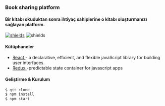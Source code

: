 ### Book sharing platform

#### Bir kitabı okuduktan sonra ihtiyaç sahiplerine o kitabı oluşturmanızı sağlayan platform.

[![shields](https://img.shields.io/badge/made%20with-java-blue?logo=java&style=for-the-badge&logoColor=white)](https://golang.org) ![shields](https://img.shields.io/badge/License-apache-green.svg?logo=read-the-docs&style=for-the-badge&logoColor=white)

#### Kütüphaneler

* [React ](https://github.com/facebook/react) - a declarative, efficient, and flexible javaScript library for building user interfaces.
* [Redux ](https://github.com/reduxjs/redux) -predictable state container for javascript apps



#### Geliştirme & Kurulum

```sh
$ git clone
$ npm install
$ npm start
```
